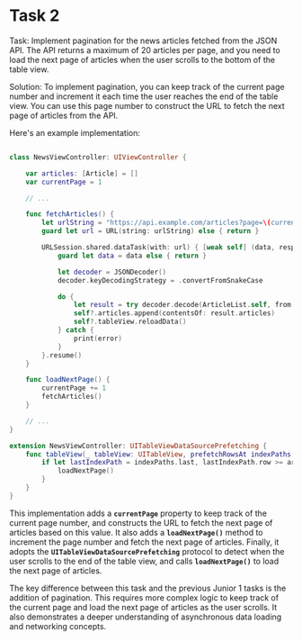 # Task 2

Task: Implement pagination for the news articles fetched from the JSON API. The
API returns a maximum of 20 articles per page, and you need to load the next
page of articles when the user scrolls to the bottom of the table view.

Solution: To implement pagination, you can keep track of the current page number
and increment it each time the user reaches the end of the table view. You can
use this page number to construct the URL to fetch the next page of articles
from the API.

Here's an example implementation:

```swift

class NewsViewController: UIViewController {

    var articles: [Article] = []
    var currentPage = 1

    // ...

    func fetchArticles() {
        let urlString = "https://api.example.com/articles?page=\(currentPage)"
        guard let url = URL(string: urlString) else { return }

        URLSession.shared.dataTask(with: url) { [weak self] (data, response, error) in
            guard let data = data else { return }

            let decoder = JSONDecoder()
            decoder.keyDecodingStrategy = .convertFromSnakeCase

            do {
                let result = try decoder.decode(ArticleList.self, from: data)
                self?.articles.append(contentsOf: result.articles)
                self?.tableView.reloadData()
            } catch {
                print(error)
            }
        }.resume()
    }

    func loadNextPage() {
        currentPage += 1
        fetchArticles()
    }

    // ...
}

extension NewsViewController: UITableViewDataSourcePrefetching {
    func tableView(_ tableView: UITableView, prefetchRowsAt indexPaths: [IndexPath]) {
        if let lastIndexPath = indexPaths.last, lastIndexPath.row >= articles.count - 1 {
            loadNextPage()
        }
    }
}
```

This implementation adds a **`currentPage`** property to keep track of the
current page number, and constructs the URL to fetch the next page of articles
based on this value. It also adds a **`loadNextPage()`** method to increment the
page number and fetch the next page of articles. Finally, it adopts the
**`UITableViewDataSourcePrefetching`** protocol to detect when the user scrolls
to the end of the table view, and calls **`loadNextPage()`** to load the next
page of articles.

The key difference between this task and the previous Junior 1 tasks is the
addition of pagination. This requires more complex logic to keep track of the
current page and load the next page of articles as the user scrolls. It also
demonstrates a deeper understanding of asynchronous data loading and networking
concepts.
